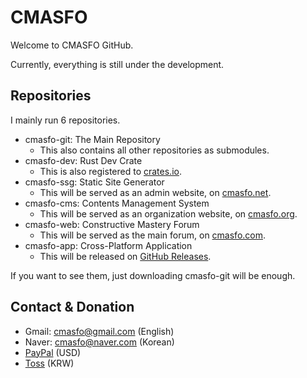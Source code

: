 
# CMASFO

Welcome to CMASFO GitHub.

Currently, everything is still under the development.

## Repositories

I mainly run 6 repositories.

* cmasfo-git: The Main Repository
  * This also contains all other repositories as submodules.
* cmasfo-dev: Rust Dev Crate
  * This is also registered to [crates.io](https://crates.io/crates/cmasfo-dev).
* cmasfo-ssg: Static Site Generator
  * This will be served as an admin website, on [cmasfo.net](https://cmasfo.net).
* cmasfo-cms: Contents Management System
  * This will be served as an organization website, on [cmasfo.org](https://cmasfo.org).
* cmasfo-web: Constructive Mastery Forum
  * This will be served as the main forum, on [cmasfo.com](https://cmasfo.com).
* cmasfo-app: Cross-Platform Application
  * This will be released on [GitHub Releases](https://github.com/cmasfo-github/cmasfo-app/releases).

If you want to see them, just downloading cmasfo-git will be enough.

## Contact & Donation

* Gmail: cmasfo@gmail.com (English)
* Naver: cmasfo@naver.com (Korean)
* [PayPal](https://paypal.me/cmasfopaypal) (USD)
* [Toss](https://toss.me/cmasfo) (KRW)
